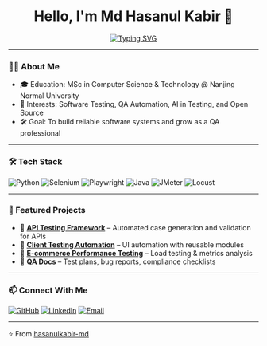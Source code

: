 <div align="center">

# Hello, I'm Md Hasanul Kabir 👋  

[![Typing SVG](https://readme-typing-svg.demolab.com?font=Fira+Code&weight=500&size=22&pause=1000&color=1D9BF0&center=true&vCenter=true&width=600&lines=Welcome+to+my+GitHub+Profile!;Test+Software+Engineer;Automation+Enthusiast;AI+and+Quality+Assurance)](https://git.io/typing-svg)

</div>

---

### 👨‍🎓 About Me
- 🎓 Education: MSc in Computer Science & Technology @ Nanjing Normal University  
- 🧪 Interests: Software Testing, QA Automation, AI in Testing, and Open Source  
- 🛠️ Goal: To build reliable software systems and grow as a QA professional  

---

### 🛠 Tech Stack
![Python](https://img.shields.io/badge/Python-3776AB?style=flat&logo=python&logoColor=white)
![Selenium](https://img.shields.io/badge/Selenium-43B02A?style=flat&logo=selenium&logoColor=white)
![Playwright](https://img.shields.io/badge/Playwright-2EAD33?style=flat&logo=playwright&logoColor=white)
![Java](https://img.shields.io/badge/Java-ED8B00?style=flat&logo=openjdk&logoColor=white)
![JMeter](https://img.shields.io/badge/JMeter-D22128?style=flat&logo=apachejmeter&logoColor=white)
![Locust](https://img.shields.io/badge/Locust-000000?style=flat&logo=locust&logoColor=white)

---

### 🌟 Featured Projects
- 🔗 [**API Testing Framework**](https://github.com/hasanulkabir-md/api-testing-framework) – Automated case generation and validation for APIs  
- 🔗 [**Client Testing Automation**](https://github.com/hasanulkabir-md/client-testing-automation) – UI automation with reusable modules  
- 🔗 [**E-commerce Performance Testing**](https://github.com/hasanulkabir-md/ecommerce-perf-test.git) – Load testing & metrics analysis  
- 🔗 [**QA Docs**](https://github.com/hasanulkabir-md/ecommerce-perf-test/tree/main/practice-docs) – Test plans, bug reports, compliance checklists  

---

### 📫 Connect With Me
[![GitHub](https://img.shields.io/badge/GitHub-181717?style=flat&logo=github&logoColor=white)](https://github.com/hasanulkabir-md)
[![LinkedIn](https://img.shields.io/badge/LinkedIn-0077B5?style=flat&logo=linkedin&logoColor=white)](https://linkedin.com/in/hasanulkabir-md)
[![Email](https://img.shields.io/badge/Email-D14836?style=flat&logo=gmail&logoColor=white)](mailto:hasanul.kabir@gmail.com)

---
⭐️ From [hasanulkabir-md](https://github.com/hasanulkabir-md)
